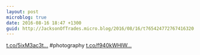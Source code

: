 ```yaml
---
layout: post
microblog: true
date: 2016-08-16 18:47 +1300
guid: http://JacksonOfTrades.micro.blog/2016/08/16/t765424772767416320.html
---
```

[t.co/5ixM3ac3t...](https://t.co/5ixM3ac3tr) #photography [t.co/f940kWHIW...](https://t.co/f940kWHIWr)
